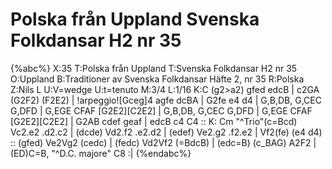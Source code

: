 # Polska från Uppland Svenska Folkdansar H2 nr 35

{%abc%}
X:35
T:Polska från Uppland
T:Svenska Folkdansar H2 nr 35
O:Uppland
B:Traditioner av Svenska Folkdansar Häfte 2, nr 35
R:Polska
Z:Nils L
U:V=wedge
U:t=tenuto
M:3/4
L:1/16
K:C
(g2>a2) gfed edcB | c2GA (G2F2) (F2E2) | !arpeggio![Gceg]4 agfe dcBA | G2fe e4 d4 |
G,B,DB, G,CEC G,DFD | G,EGE CFAF [G2E2][C2E2] | G,B,DB, G,CEC G,DFD | G,EGE CFAF [G2E2][C2E2] |
G2AB cdef geaf | edcB c4 C4 ::
K: Cm
"^Trio"(c=Bcd) Vc2.e2 .d2.c2 | (dcde) Vd2.f2 .e2.d2 | (edef) Ve2.g2 .f2.e2 | Vf2(fe) (e4 d4) ::
(gfed) Ve2Vg2 (cedc) | (fedc) Vd2Vf2 (=BdcB) | (edc=B) (c_BAG) A2F2 | (ED)C=B, "^D.C. majore" C8 :|
{%endabc%}
